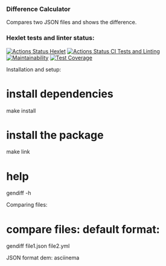 ### Difference Calculator

Compares two JSON files and shows the difference.

### Hexlet tests and linter status:
[![Actions Status Hexlet](https://github.com/VictoryPashkova/frontend-project-46/workflows/hexlet-check/badge.svg)](https://github.com/VictoryPashkova/frontend-project-46/actions)
[![Actions Status CI Tests and Linting](https://github.com/VictoryPashkova/frontend-project-46/actions/workflows/test-lint.yml/badge.svg)](https://github.com/VictoryPashkova/frontend-project-46/actions)
[![Maintainability](https://api.codeclimate.com/v1/badges/0644bc4adf22f066f99f/maintainability)](https://codeclimate.com/github/VictoryPashkova/frontend-project-46/maintainability)
[![Test Coverage](https://api.codeclimate.com/v1/badges/0644bc4adf22f066f99f/test_coverage)](https://codeclimate.com/github/VictoryPashkova/frontend-project-46/test_coverage)

Installation and setup:

# install dependencies
make install

# install the package
make link

# help
gendiff -h

Comparing files:

# compare files: default format:
gendiff file1.json file2.yml

JSON format dem:
asciinema
